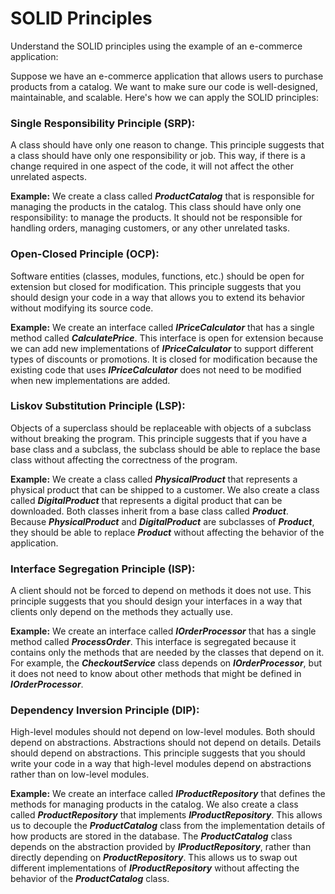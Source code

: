 # SOLID Principles


Understand the SOLID principles using the example of an e-commerce application:


Suppose we have an e-commerce application that allows users to purchase products from a catalog. We want to make sure our code is well-designed, maintainable, and scalable. Here's how we can apply the SOLID principles:

### Single Responsibility Principle (SRP):
A class should have only one reason to change. This principle suggests that a class should have only one responsibility or job. This way, if there is a change required in one aspect of the code, it will not affect the other unrelated aspects.

**Example:**
We create a class called **_ProductCatalog_** that is responsible for managing the products in the catalog. This class should have only one responsibility: to manage the products. It should not be responsible for handling orders, managing customers, or any other unrelated tasks.



### Open-Closed Principle (OCP):
Software entities (classes, modules, functions, etc.) should be open for extension but closed for modification. This principle suggests that you should design your code in a way that allows you to extend its behavior without modifying its source code.

**Example:**
We create an interface called **_IPriceCalculator_** that has a single method called **_CalculatePrice_**. This interface is open for extension because we can add new implementations of **_IPriceCalculator_** to support different types of discounts or promotions. It is closed for modification because the existing code that uses **_IPriceCalculator_** does not need to be modified when new implementations are added.



### Liskov Substitution Principle (LSP):
Objects of a superclass should be replaceable with objects of a subclass without breaking the program. This principle suggests that if you have a base class and a subclass, the subclass should be able to replace the base class without affecting the correctness of the program.

**Example:**
We create a class called **_PhysicalProduct_** that represents a physical product that can be shipped to a customer. We also create a class called **_DigitalProduct_** that represents a digital product that can be downloaded. Both classes inherit from a base class called **_Product_**. Because **_PhysicalProduct_** and **_DigitalProduct_** are subclasses of **_Product_**, they should be able to replace **_Product_** without affecting the behavior of the application.



### Interface Segregation Principle (ISP):
A client should not be forced to depend on methods it does not use. This principle suggests that you should design your interfaces in a way that clients only depend on the methods they actually use.

**Example:**
We create an interface called **_IOrderProcessor_** that has a single method called **_ProcessOrder_**. This interface is segregated because it contains only the methods that are needed by the classes that depend on it. For example, the **_CheckoutService_** class depends on **_IOrderProcessor_**, but it does not need to know about other methods that might be defined in **_IOrderProcessor_**.



### Dependency Inversion Principle (DIP): 
High-level modules should not depend on low-level modules. Both should depend on abstractions. Abstractions should not depend on details. Details should depend on abstractions. This principle suggests that you should write your code in a way that high-level modules depend on abstractions rather than on low-level modules.

**Example:**
We create an interface called **_IProductRepository_** that defines the methods for managing products in the catalog. We also create a class called **_ProductRepository_** that implements **_IProductRepository_**. This allows us to decouple the **_ProductCatalog_** class from the implementation details of how products are stored in the database. The **_ProductCatalog_** class depends on the abstraction provided by **_IProductRepository_**, rather than directly depending on **_ProductRepository_**. This allows us to swap out different implementations of **_IProductRepository_** without affecting the behavior of the **_ProductCatalog_** class.
